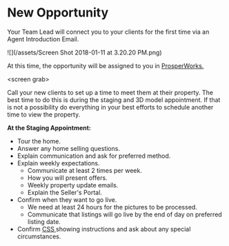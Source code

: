 # New Opportunity

Your Team Lead will connect you to your clients for the first time via an Agent Introduction Email.

![](/assets/Screen Shot 2018-01-11 at 3.20.20 PM.png)

At this time, the opportunity will be assigned to you in [ProsperWorks.](/first-day/prosperworks.md)

&lt;screen grab&gt;

Call your new clients to set up a time to meet them at their property. The best time to do this is during the staging and 3D model appointment. If that is not a possibility do everything in your best efforts to schedule another time to view the property.

**At the Staging Appointment:**

* Tour the home.
* Answer any home selling questions.
* Explain communication and ask for preferred method.
* Explain weekly expectations.
  * Communicate at least 2 times per week.
  * How you will present offers.
  * Weekly property update emails.
  * Explain the Seller's Portal.
* Confirm when they want to go live.
  * We need at least 24 hours for the pictures to be processed.
  * Communicate that listings will go live by the end of day on preferred listing date.
* Confirm [CSS ](/misc/acronyms.md)showing instructions and ask about any special circumstances. 



